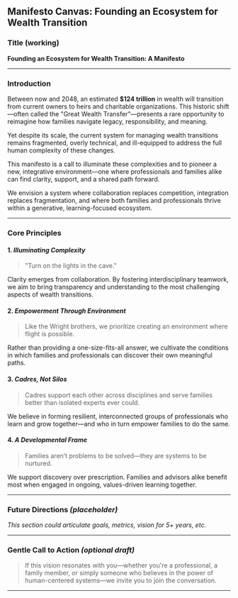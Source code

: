 ## Manifesto Canvas: Founding an Ecosystem for Wealth Transition

### Title (working)

**Founding an Ecosystem for Wealth Transition: A Manifesto**

------

### Introduction

Between now and 2048, an estimated **$124 trillion** in wealth will transition from current owners to heirs and charitable organizations. This historic shift—often called the "Great Wealth Transfer"—presents a rare opportunity to reimagine how families navigate legacy, responsibility, and meaning.

Yet despite its scale, the current system for managing wealth transitions remains fragmented, overly technical, and ill-equipped to address the full human complexity of these changes.

This manifesto is a call to illuminate these complexities and to pioneer a new, integrative environment—one where professionals and families alike can find clarity, support, and a shared path forward.

We envision a system where collaboration replaces competition, integration replaces fragmentation, and where both families and professionals thrive within a generative, learning-focused ecosystem.

------

### Core Principles

#### 1. *Illuminating Complexity*

> "Turn on the lights in the cave."

Clarity emerges from collaboration. By fostering interdisciplinary teamwork, we aim to bring transparency and understanding to the most challenging aspects of wealth transitions.

#### 2. *Empowerment Through Environment*

> Like the Wright brothers, we prioritize creating an environment where flight is possible.

Rather than providing a one-size-fits-all answer, we cultivate the conditions in which families and professionals can discover their own meaningful paths.

#### 3. *Cadres, Not Silos*

> Cadres support each other across disciplines and serve families better than isolated experts ever could.

We believe in forming resilient, interconnected groups of professionals who learn and grow together—and who in turn empower families to do the same.

#### 4. *A Developmental Frame*

> Families aren’t problems to be solved—they are systems to be nurtured.

We support discovery over prescription. Families and advisors alike benefit most when engaged in ongoing, values-driven learning together.

------

### Future Directions *(placeholder)*

*This section could articulate goals, metrics, vision for 5+ years, etc.*

------

### Gentle Call to Action *(optional draft)*

> If this vision resonates with you—whether you're a professional, a family member, or simply someone who believes in the power of human-centered systems—we invite you to join the conversation.

------